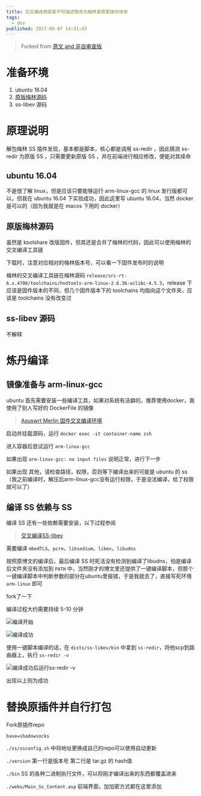```yaml
---
title: 交叉编译原版某不可描述程序为梅林某停更插件续命
tags:
  - dev
published: 2017-08-07 14:41:43
---
```



> Forked from [原文 and 非自审查版](http://telegra.ph/%E4%BA%A4%E5%8F%89%E7%BC%96%E8%AF%91%E5%8E%9F%E7%89%88shadowsocks%E4%B8%BAkoolshare%E6%A2%85%E6%9E%97ss%E6%8F%92%E4%BB%B6%E7%BB%AD%E5%91%BD-08-07)

# 准备环境

1. ubuntu 16.04
2. [原版梅林源码](https://github.com/RMerl/asuswrt-merlin)
3. ss-libev 源码

<!-- more -->

# 原理说明

解包梅林 SS 插件发现，基本都是脚本，核心都是调用 ss-redir ，因此猜测 ss-redir 为原版 SS ，只需要更新原版 SS ，并在前端进行相应修改，便能对其续命

## ubuntu 16.04

不是很了解 linux，但是应该只要能够运行 arm-linux-gcc 的 linux 发行版都可以，但我在 ubuntu 16.04 下实验成功，因此这里写 ubuntu 16.04，当然 docker 是可以的（因为我就是在 macos 下用的 docker）

## 原版梅林源码

虽然是 koolshare 改版固件，但其还是合并了梅林的代码，因此可以使用梅林的交叉编译工具链

下载时，注意对应相对的梅林版本号，可以看一下固件发布时的说明

梅林的交叉编译工具链在梅林源码 `release/src-rt-6.x.4708/toolchains/hndtools-arm-linux-2.6.36-uclibc-4.5.3`，release 下应该是固件版本的不同，但几个固件版本下的 toolchains 均指向这个文件夹，应该是 toolchains 没有改变过

## ss-libev 源码

不解释

# 炼丹编译

## 镜像准备与 arm-linux-gcc

ubuntu 首先需要安装一些编译工具，如果对系统有洁癖的，推荐使用docker，我使用了别人写好的 DockerFile 的镜像

> [Asuswrt Merlin 固件交叉编译环境](https://github.com/mritd/dockerfile/tree/master/asuswrt-merlin-build)

启动并挂载源码，运行 `docker exec -it container-name zsh`

进入容器后尝试运行 `arm-linux-gcc`

如果出现 `arm-linux-gcc: no input files` 说明正常，进行下一步

如果出现 其他，请检查路径，权限，否则等下编译出来的可能是 ubuntu 的 ss （我之前编译时，解压后arm-linux-gcc没有运行权限，于是没法编译，给了权限就可以了）

## 编译 SS 依赖与 SS

编译 SS 还有一些依赖需要安装，以下过程参阅
> [交叉编译SS-libev](https://haoutil.com/topic/cross-compile-shadowsocks-libev)

需要编译 `mbedTLS`、`pcre`、`libsodium`、`libev`、`libudns`

按照原博文的编译后，最后编译 SS 时死活没有检测到编译了libudns，怕是编译后文件夹没有添加到 `PATH` 中，当然刚才的博文里还提供了一键编译脚本，但那个一键编译脚本中判断参数的部分在ubuntu里报错，于是我就去了，直接写死环境 `arm-linux` 即可


fork了一下  

<script src="https://gist.github.com/xingoxu/a9dc40df528c57c792ee72f1409a6ebb.js"></script>


编译过程大约需要持续 5-10 分钟

![编译开始](https://i.loli.net/2017/08/07/5987eac266528.png)

![编译成功](https://i.loli.net/2017/08/07/5987f6bf102a1.png)


使用一键脚本编译的话，在 `dists/ss-libev/bin` 中拿到 `ss-redir`，将他scp到路由器上，执行 `ss-redir -v`

![编译成功后运行ss-redir -v](https://i.loli.net/2017/08/07/5987e533d41aa.jpg)

出现以上则为成功

# 替换原插件并自行打包

Fork原插件repo

`base=shadowsocks`

`./ss/ssconfig.sh` 中将地址更换成自己的repo可以使用自动更新

`./version` 第一行是版本号  第二行是 tar.gz 的 hash值

`./bin` SS 的各种二进制执行文件，可以将刚才编译出来的东西都覆盖进来

`./webs/Main_Ss_Content.asp` 前端界面，加加密方式都在这里添加

